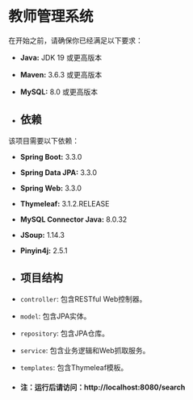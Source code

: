 # 教师管理系统

在开始之前，请确保你已经满足以下要求：

- **Java:** JDK 19 或更高版本
- **Maven:** 3.6.3 或更高版本
- **MySQL:** 8.0 或更高版本

- ## 依赖

该项目需要以下依赖：

- **Spring Boot:** 3.3.0
- **Spring Data JPA:** 3.3.0
- **Spring Web:** 3.3.0
- **Thymeleaf:** 3.1.2.RELEASE
- **MySQL Connector Java:** 8.0.32
- **JSoup:** 1.14.3
- **Pinyin4j:** 2.5.1

- ## 项目结构

- `controller`: 包含RESTful Web控制器。
- `model`: 包含JPA实体。
- `repository`: 包含JPA仓库。
- `service`: 包含业务逻辑和Web抓取服务。
- `templates`: 包含Thymeleaf模板。

- #### 注：运行后请访问：http://localhost:8080/search
